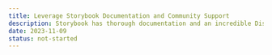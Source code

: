 ```yaml
---
title: Leverage Storybook Documentation and Community Support
description: Storybook has thorough documentation and an incredible Discord community to help you. Learn how to efficiently find solutions and tips, ensuring you always have the support you need.
date: 2023-11-09
status: not-started
---
```

